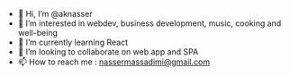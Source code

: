 - 👋 Hi, I’m @aknasser
- 👀 I’m interested in webdev, business development, music, cooking and well-being
- 🌱 I’m currently learning React 
- 💞️ I’m looking to collaborate on web app and SPA
- 📫 How to reach me : nassermassadimi@gmail.com

<!---
aknasser/aknasser is a ✨ special ✨ repository because its `README.md` (this file) appears on your GitHub profile.
You can click the Preview link to take a look at your changes.
--->
